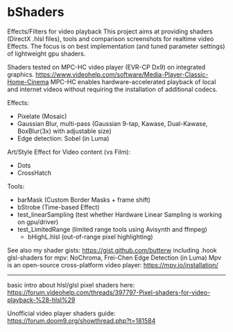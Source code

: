 # bShaders
Effects/Filters for video playback 
This project aims at providing shaders (DirectX .hlsl files), tools and comparison screenshots for realtime video Effects. The focus is on best implementation (and tuned parameter settings) of lightweight gpu shaders.

Shaders tested on MPC-HC video player (EVR-CP Dx9) on integrated graphics. https://www.videohelp.com/software/Media-Player-Classic-Home-Cinema
MPC-HC enables hardware-accelerated playback of local and internet videos without requiring the installation of additional codecs.


Effects:
- Pixelate (Mosaic)
- Gaussian Blur, multi-pass (Gaussian 9-tap, Kawase, Dual-Kawase, BoxBlur(3x) with adjustable size)
- Edge detection: Sobel (in Luma)

Art/Style Effect for Video content (vs Film):
- Dots
- CrossHatch

Tools:
- barMask (Custom Border Masks + frame shift)
- bStrobe (Time-based Effect)
- test_linearSampling (test whether Hardware Linear Sampling is working on gpu/driver)
- test_LimitedRange (limited range tools using Avisynth and ffmpeg)
   - bHighL.hlsl (out-of-range pixel highlighting)



See also my shader gists: https://gist.github.com/butterw
including .hook glsl-shaders for mpv: NoChroma, Frei-Chen Edge Detection (in Luma)
Mpv is an open-source cross-platform video player: https://mpv.io/installation/
 

---
basic intro about hlsl/glsl pixel shaders here:
https://forum.videohelp.com/threads/397797-Pixel-shaders-for-video-playback-%28-hlsl%29

Unofficial video player shaders guide: https://forum.doom9.org/showthread.php?t=181584
